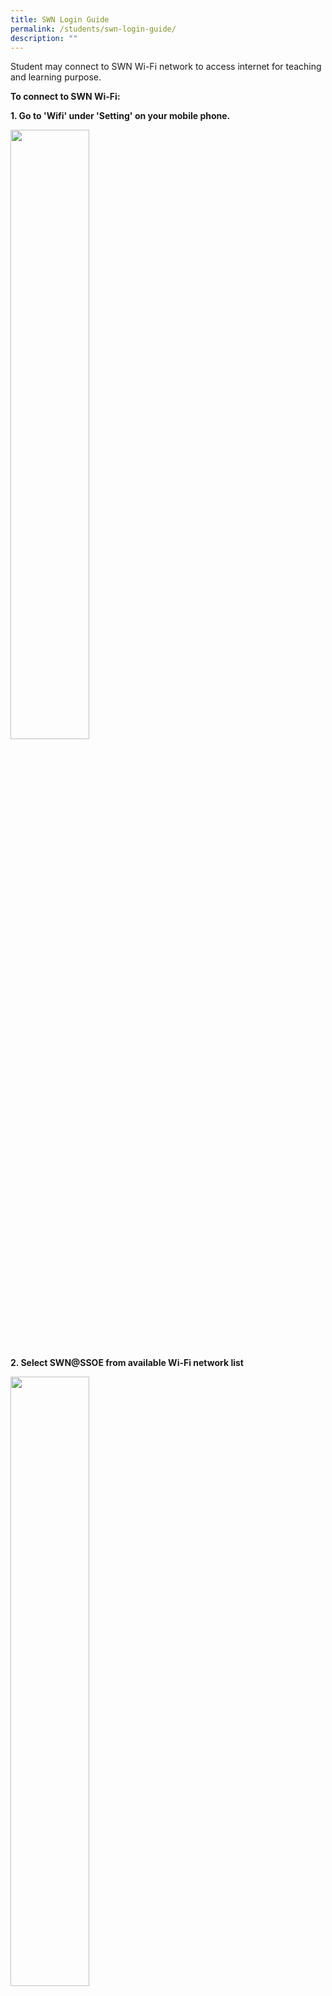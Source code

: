 ```yaml
---
title: SWN Login Guide
permalink: /students/swn-login-guide/
description: ""
---
```



Student may connect to SWN Wi-Fi network to access internet for teaching and learning purpose.

**To connect to SWN Wi-Fi:**

**1\.  Go to 'Wifi' under 'Setting' on your mobile phone.**

<img src="/images/SWN-Login-01.png" style="width:50%">

**2\. Select SWN@SSOE from available Wi-Fi network list**

<img src="/images/SWN-Login-02.png" style="width:50%">

**3\. Once connected, a login page will pop up.  
Login using your IAMS account. (Remember to check on the box to agree the T&amp;C.)**

<img src="/images/SWN-Login-03.png" style="width:50%">

**4\. If you have the certificates installed, you may press the "Done" button. Otherwise, please proceed to step 5.**

<img src="/images/SWN-Login-04-B.png" style="width:50%">

**5\. If you are connecting to SWN on the mobile phone for the first time, please download and install the MOE-SSL certificate. (You only need to do so once.)**

<img src="/images/SWN-Login-04.png" style="width:50%">

**6\. Press the "Install" button when you see the 'Install Profile' page.**

<img src="/images/SWN-Login-05.png" style="width:50%">

**7\. You will need to enter your passcode for the installation to start. If your phone is not protected with a passcode, you will be prompt to create one.**
<img src="/images/SWN-Login-06.png" style="width:50%">

**8\. Press the 'Install' button after you have entered your passcode.**

<img src="/images/SWN-Login-07.png" style="width:50%">

**9\. Press "Done" to complete.**

<img src="/images/SWN-Login-08.png" style="width:50%">

**Note:**

*   You can’t login to more than one device using the same account at the same time. Please remember to logout from SWN at http://portal.swn.moe.edu.sg when you have finished using the connection.
*   Your IAMS password will expires every 90 days.